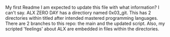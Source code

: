 My first Readme
I am expected to update this file with what information? I can't say.
ALX ZERO DAY has a directiory named 0x03_git.
This has 2 directories within titled after intended mastered programming languages.
There are 2 branches to this repo: the main and the updated script.
Also, my scripted 'feelings' about ALX are embedded in files within the directories.
